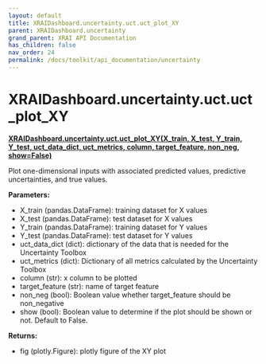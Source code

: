 ```yaml
---
layout: default
title: XRAIDashboard.uncertainty.uct.uct_plot_XY
parent: XRAIDashboard.uncertainty
grand_parent: XRAI API Documentation
has_children: false
nav_order: 24
permalink: /docs/toolkit/api_documentation/uncertainty
---
```


# XRAIDashboard.uncertainty.uct.uct_plot_XY
**[XRAIDashboard.uncertainty.uct.uct_plot_XY(X_train, X_test, Y_train, Y_test, uct_data_dict, uct_metrics, column, target_feature, non_neg, show=False)](https://github.com/gaberamolete/XRAIDashboard/blob/main/uncertainty/calibration.py)**


Plot one-dimensional inputs with associated predicted values, predictive uncertainties, and true values.


**Parameters:**
- X_train (pandas.DataFrame): training dataset for X values
- X_test (pandas.DataFrame): test dataset for X values
- Y_train (pandas.DataFrame): training dataset for Y values
- Y_test (pandas.DataFrame): test dataset for Y values
- uct_data_dict (dict): dictionary of the data that is needed for the Uncertainty Toolbox
- uct_metrics (dict): Dictionary of all metrics calculated by the Uncertainty Toolbox
- column (str): x column to be plotted
- target_feature (str): name of target feature
- non_neg (bool): Boolean value whether target_feature should be non_negative
- show (bool): Boolean value to determine if the plot should be shown or not. Default to False.

**Returns:**
- fig (plotly.Figure): plotly figure of the XY plot

